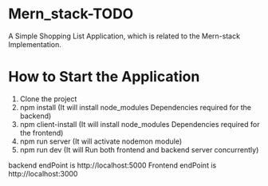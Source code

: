 # Mern_stack-TODO

A Simple Shopping List Application, which is related to the Mern-stack Implementation.

# How to Start the Application

1. Clone the project
2. npm install (It will install node_modules Dependencies required for the backend)
3. npm client-install (It will install node_modules Dependencies required for the frontend)
4. npm run server (It will activate nodemon module)
5. npm run dev (It will Run both frontend and backend server concurrently)

backend endPoint is http://localhost:5000
Frontend endPoint is http://localhost:3000
